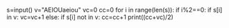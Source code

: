 s=input()
v="AEIOUaeiou"
vc=0 
cc=0 
for i in range(len(s)):
  if i%2==0:
    if s[i] in v:
      vc=vc+1 
  else:
    if s[i] not in v:
      cc=cc+1 
print((cc+vc)/2)
      

